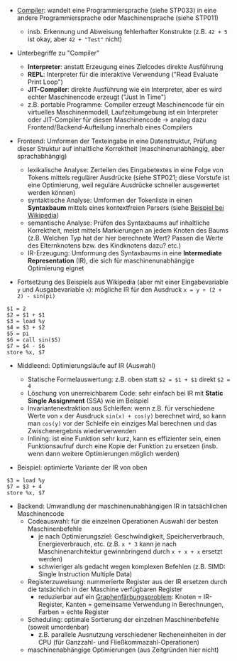 - [Compiler](https://de.wikipedia.org/w/index.php?title=Compiler&oldid=225542576 ): wandelt eine Programmiersprache (siehe STP033) in eine andere Programmiersprache oder Maschinensprache (siehe STP011)
    - insb. Erkennung und Abweisung fehlerhafter Konstrukte (z.B. `42 + 5` ist okay, aber `42 + "Test"` nicht)

- Unterbegriffe zu "Compiler"
    - **Interpreter**: anstatt Erzeugung eines Zielcodes direkte Ausführung
    - **REPL**: Interpreter für die interaktive Verwendung ("Read Evaluate Print Loop")
    - **JIT-Compiler**: direkte Ausführung wie ein Interpreter, aber es wird echter Maschinencode erzeugt ("Just In Time")
    - z.B. portable Programme: Compiler erzeugt Maschinencode für ein virtuelles Maschinenmodell, Laufzeitumgebung ist ein Interpreter oder JIT-Compiler für diesen Maschinencode -> analog dazu Frontend/Backend-Aufteilung innerhalb eines Compilers

- Frontend: Umformen der Texteingabe in eine Datenstruktur, Prüfung dieser Struktur auf inhaltliche Korrektheit (maschinenunabhängig, aber sprachabhängig)
    - lexikalische Analyse: Zerteilen des Eingabetextes in eine Folge von Tokens mittels regulärer Ausdrücke (siehe STP021; diese Vorstufe ist eine Optimierung, weil reguläre Ausdrücke schneller ausgewertet werden können)
    - syntaktische Analyse: Umformen der Tokenliste in einen **Syntaxbaum** mittels eines kontextfreien Parsers (siehe [Beispiel bei Wikipedia](https://de.wikipedia.org/w/index.php?title=Parser&oldid=225991691#Beispiel ))
    - semantische Analyse: Prüfen des Syntaxbaums auf inhaltliche Korrektheit, meist mittels Markierungen an jedem Knoten des Baums (z.B. Welchen Typ hat der hier berechnete Wert? Passen die Werte des Elternknotens bzw. des Kindknotens dazu? etc.)
    - IR-Erzeugung: Umformung des Syntaxbaums in eine **Intermediate Representation** (IR), die sich für maschinenunabhängige Optimierung eignet

- Fortsetzung des Beispiels aus Wikipedia (aber mit einer Eingabevariable `y` und Ausgabevariable `x`): mögliche IR für den Ausdruck `x = y + (2 + 2) - sin(pi)`

```
$1 = 2
$2 = $1 + $1
$3 = load %y
$4 = $3 + $2
$5 = pi
$6 = call sin($5)
$7 = $4 - $6
store %x, $7
```

- Middleend: Optimierungsläufe auf IR (Auswahl)
    - Statische Formelauswertung: z.B. oben statt `$2 = $1 + $1` direkt `$2 = 4`
    - Löschung von unerreichbarem Code: sehr einfach bei IR mit **Static Single Assignment** (SSA) wie im Beispiel
    - Invariantenextraktion aus Schleifen: wenn z.B. für verschiedene Werte von `x` der Ausdruck `sin(x) + cos(y)` berechnet wird, so kann man `cos(y)` vor der Schleife ein einziges Mal berechnen und das Zwischenergebnis wiederverwenden
    - Inlining: ist eine Funktion sehr kurz, kann es effizienter sein, einen Funktionsaufruf durch eine Kopie der Funktion zu ersetzen (insb. wenn dann weitere Optimierungen möglich werden)

- Beispiel: optimierte Variante der IR von oben

```
$3 = load %y
$7 = $3 + 4
store %x, $7
```

- Backend: Umwandlung der maschinenunabhängigen IR in tatsächlichen Maschinencode
    - Codeauswahl: für die einzelnen Operationen Auswahl der besten Maschinenbefehle
        - je nach Optimierungsziel: Geschwindigkeit, Speicherverbrauch, Energieverbrauch, etc. (z.B. `x * 3` kann je nach Maschinenarchitektur gewinnbringend durch `x + x + x` ersetzt werden)
        - schwieriger als gedacht wegen komplexen Befehlen (z.B. SIMD: Single Instruction Multiple Data)
    - Registerzuweisung: nummerierte Register aus der IR ersetzen durch die tatsächlich in der Maschine verfügbaren Register
        - reduzierbar auf ein [Graphenfärbungsproblem](https://de.wikipedia.org/w/index.php?title=F%C3%A4rbung_(Graphentheorie)&oldid=228052439 ): Knoten = IR-Register, Kanten = gemeinsame Verwendung in Berechnungen, Farben = echte Register
    - Scheduling: optimale Sortierung der einzelnen Maschinenbefehle (soweit umordenbar)
        - z.B. parallele Ausnutzung verschiedener Recheneinheiten in der CPU (für Ganzzahl- und Fließkommazahl-Operationen)
    - maschinenabhängige Optimierungen (aus Zeitgründen hier nicht)
